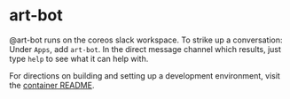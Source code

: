 # art-bot

@art-bot runs on the coreos slack workspace. To strike up a conversation: Under `Apps`, add `art-bot`.
In the direct message channel which results, just type `help` to see what it can help with.

For directions on building and setting up a development environment, visit the [container README](/container/README.md).
  
  